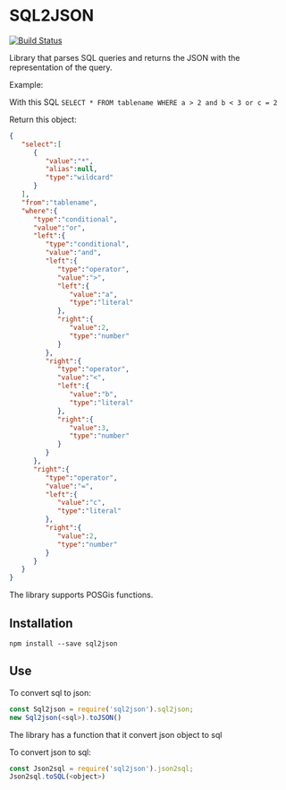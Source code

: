 # SQL2JSON

[![Build Status](https://travis-ci.org/resource-watch/sql2json.svg?branch=master)](https://travis-ci.org/resource-watch/sql2json)

Library that parses SQL queries and returns the JSON with the representation of the query.

Example:

With this SQL
`SELECT * FROM tablename WHERE a > 2 and b < 3 or c = 2`

Return this object:

```json
{  
   "select":[  
      {  
         "value":"*",
         "alias":null,
         "type":"wildcard"
      }
   ],
   "from":"tablename",
   "where":{  
      "type":"conditional",
      "value":"or",
      "left":{  
         "type":"conditional",
         "value":"and",
         "left":{  
            "type":"operator",
            "value":">",
            "left":{  
               "value":"a",
               "type":"literal"
            },
            "right":{  
               "value":2,
               "type":"number"
            }
         },
         "right":{  
            "type":"operator",
            "value":"<",
            "left":{  
               "value":"b",
               "type":"literal"
            },
            "right":{  
               "value":3,
               "type":"number"
            }
         }
      },
      "right":{  
         "type":"operator",
         "value":"=",
         "left":{  
            "value":"c",
            "type":"literal"
         },
         "right":{  
            "value":2,
            "type":"number"
         }
      }
   }
}
```

The library supports POSGis functions.



## Installation

```
npm install --save sql2json
```

## Use

To convert sql to json:

```javascript
const Sql2json = require('sql2json').sql2json;
new Sql2json(<sql>).toJSON()
```

The library has a function that it convert json object to sql

To convert json to sql:

```javascript
const Json2sql = require('sql2json').json2sql;
Json2sql.toSQL(<object>)
```
